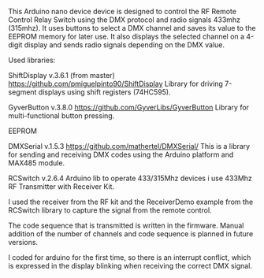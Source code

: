 This Arduino nano device device is designed to control the RF Remote Control Relay Switch using the DMX protocol and radio signals 433mhz (315mhz). It uses buttons to select a DMX channel and saves its value to the EEPROM memory for later use. It also displays the selected channel on a 4-digit display and sends radio signals depending on the DMX value.

Used libraries:

ShiftDisplay v.3.6.1 (from master) https://github.com/pmiguelpinto90/ShiftDisplay Library for driving 7-segment displays using shift registers (74HC595).

GyverButton v.3.8.0 https://github.com/GyverLibs/GyverButton Library for multi-functional button pressing.

EEPROM

DMXSerial v.1.5.3 https://github.com/mathertel/DMXSerial/ This is a library for sending and receiving DMX codes using the Arduino platform and MAX485 module.

RCSwitch v.2.6.4 Arduino lib to operate 433/315Mhz devices i use 433Mhz RF Transmitter with Receiver Kit. 

I used the receiver from the RF kit and the ReceiverDemo example from the RCSwitch library to capture the signal from the remote control.

The code sequence that is transmitted is written in the firmware. Manual addition of the number of channels and code sequence is planned in future versions.

I coded for arduino for the first time, so there is an interrupt conflict, which is expressed in the display blinking when receiving the correct DMX signal.
